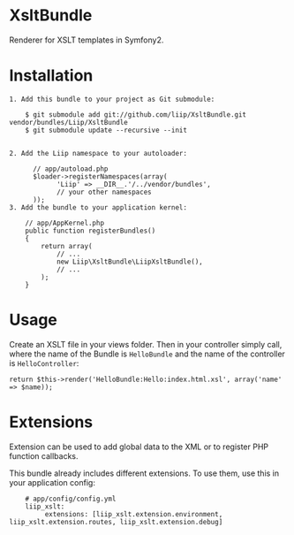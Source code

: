 XsltBundle
==========

Renderer for XSLT templates in Symfony2.

Installation
============

    1. Add this bundle to your project as Git submodule:

        $ git submodule add git://github.com/liip/XsltBundle.git vendor/bundles/Liip/XsltBundle
        $ git submodule update --recursive --init


    2. Add the Liip namespace to your autoloader:

          // app/autoload.php
          $loader->registerNamespaces(array(
                'Liip' => __DIR__.'/../vendor/bundles',
                // your other namespaces
          ));
    3. Add the bundle to your application kernel:

        // app/AppKernel.php
        public function registerBundles()
        {
            return array(
                // ...
                new Liip\XsltBundle\LiipXsltBundle(),
                // ...
            );
        }

Usage
=====

Create an XSLT file in your views folder. Then in your controller simply call,
where the name of the Bundle is ``HelloBundle`` and the name of the controller
is ``HelloController``:

    return $this->render('HelloBundle:Hello:index.html.xsl', array('name' => $name));

Extensions
==========

Extension can be used to add global data to the XML or to register PHP function callbacks.

This bundle already includes different extensions. To use them, use this in your application config:

        # app/config/config.yml
        liip_xslt:
             extensions: [liip_xslt.extension.environment, liip_xslt.extension.routes, liip_xslt.extension.debug]

